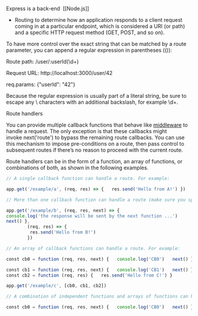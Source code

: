 Express is a back-end  [[Node.js]]

-   Routing to determine how an application responds to a client request coming in at a particular endpoint, which is considered a URI (or path) and a specific HTTP request method (GET, POST, and so on).

To have more control over the exact string that can be matched by a route parameter, you can append a regular expression in parentheses (()): 

Route path: /user/:userId(\d+) 

Request URL: http://localhost:3000/user/42 

req.params: {"userId": "42"} 

Because the regular expression is usually part of a literal string, be sure to escape any \ characters with an additional backslash, for example \\d+.




Route handlers 

You can provide multiple callback functions that behave like [middleware](http://expressjs.com/en/guide/using-middleware.html) to handle a request. The only exception is that these callbacks might invoke next('route') to bypass the remaining route callbacks. You can use this mechanism to impose pre-conditions on a route, then pass control to subsequent routes if there’s no reason to proceed with the current route. 

Route handlers can be in the form of a function, an array of functions, or combinations of both, as shown in the following examples. 

```javascript
// A single callback function can handle a route. For example: 

app.get('/example/a', (req, res) => {   res.send('Hello from A!') })  

// More than one callback function can handle a route (make sure you specify the next object). For example: 

app.get('/example/b', (req, res, next) => {   
console.log('the response will be sent by the next function ...')   
next() }, 
		(req, res) => {  
		 res.send('Hello from B!') 
		})  

// An array of callback functions can handle a route. For example: 

const cb0 = function (req, res, next) {   console.log('CB0')   next() }  

const cb1 = function (req, res, next) {   console.log('CB1')   next() }  
const cb2 = function (req, res) {   res.send('Hello from C!') }  

app.get('/example/c', [cb0, cb1, cb2])  

// A combination of independent functions and arrays of functions can handle a route. For example: 

const cb0 = function (req, res, next) {   console.log('CB0')   next() }  const cb1 = function (req, res, next) {   console.log('CB1')   next() }  app.get('/example/d', [cb0, cb1], (req, res, next) => {   console.log('the response will be sent by the next function ...')   next() }, (req, res) => {   res.send('Hello from D!') })

```